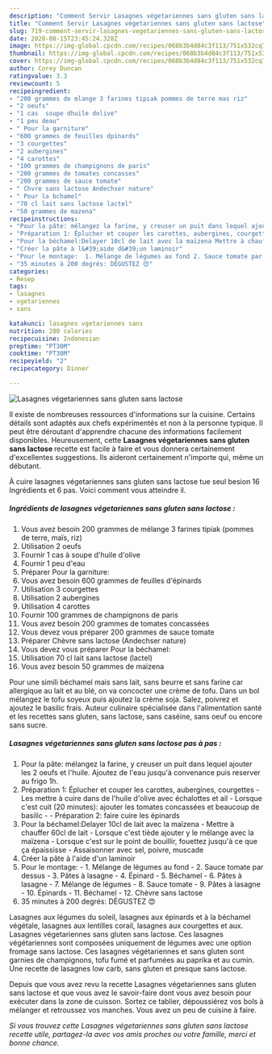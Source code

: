 ```yaml
---
description: "Comment Servir Lasagnes végetariennes sans gluten sans lactose"
title: "Comment Servir Lasagnes végetariennes sans gluten sans lactose"
slug: 719-comment-servir-lasagnes-vegetariennes-sans-gluten-sans-lactose
date: 2020-08-15T23:45:24.328Z
image: https://img-global.cpcdn.com/recipes/068b3b4d84c3f113/751x532cq70/lasagnes-vegetariennes-sans-gluten-sans-lactose-photo-principale-de-la-recette.jpg
thumbnail: https://img-global.cpcdn.com/recipes/068b3b4d84c3f113/751x532cq70/lasagnes-vegetariennes-sans-gluten-sans-lactose-photo-principale-de-la-recette.jpg
cover: https://img-global.cpcdn.com/recipes/068b3b4d84c3f113/751x532cq70/lasagnes-vegetariennes-sans-gluten-sans-lactose-photo-principale-de-la-recette.jpg
author: Corey Duncan
ratingvalue: 3.3
reviewcount: 5
recipeingredient:
- "200 grammes de mlange 3 farines tipiak pommes de terre mas riz"
- "2 oeufs"
- "1 cas  soupe dhuile dolive"
- "1 peu deau"
- " Pour la garniture"
- "600 grammes de feuilles dpinards"
- "3 courgettes"
- "2 aubergines"
- "4 carottes"
- "100 grammes de champignons de paris"
- "200 grammes de tomates concasses"
- "200 grammes de sauce tomate"
- " Chvre sans lactose Andechser nature"
- " Pour la bchamel"
- "70 cl lait sans lactose lactel"
- "50 grammes de mazena"
recipeinstructions:
- "Pour la pâte: mélangez la farine, y creuser un puit dans lequel ajouter les 2 oeufs et l&#39;huile. Ajoutez de l&#39;eau jusqu&#39;à convenance puis reserver au frigo 1h."
- "Préparation 1: Éplucher et couper les carottes, aubergines, courgettes Les mettre à cuire dans de l&#39;huile d&#39;olive avec échalottes et ail Lorsque c&#39;est cuit (20 minutes): ajouter les tomates concassées et beaucoup de basilic  Préparation 2: faire cuire les épinards"
- "Pour la béchamel:Delayer 10cl de lait avec la maïzena Mettre à chauffer 60cl de lait Lorsque c&#39;est tiède ajouter y le mélange avec la maïzena  Lorsque c&#39;est sur le point de bouillir, fouettez jusqu&#39;à ce que ça épaississe Assaisonner avec sel, poivre, muscade"
- "Créer la pâte à l&#39;aide d&#39;un laminoir"
- "Pour le montage:  1. Mélange de légumes au fond 2. Sauce tomate par dessus 3. Pâtes à lasagne 4. Épinard 5. Béchamel 6. Pâtes à lasagne 7. Mélange de légumes  8. Sauce tomate 9. Pâtes à lasagne  10. Épinards 11. Béchamel 12. Chèvre sans lactose"
- "35 minutes à 200 degrés: DÉGUSTEZ 😍"
categories:
- Resep
tags:
- lasagnes
- vgetariennes
- sans

katakunci: lasagnes vgetariennes sans 
nutrition: 280 calories
recipecuisine: Indonesian
preptime: "PT30M"
cooktime: "PT30M"
recipeyield: "2"
recipecategory: Dinner

---
```



![Lasagnes végetariennes sans gluten sans lactose](https://img-global.cpcdn.com/recipes/068b3b4d84c3f113/751x532cq70/lasagnes-vegetariennes-sans-gluten-sans-lactose-photo-principale-de-la-recette.jpg)

Il existe de nombreuses ressources d'informations sur la cuisine. Certains détails sont adaptés aux chefs expérimentés et non à la personne typique. Il peut être déroutant d'apprendre chacune des informations facilement disponibles. Heureusement, cette <strong> Lasagnes végetariennes sans gluten sans lactose </strong> recette est facile à faire et vous donnera certainement d'excellentes suggestions. Ils aideront certainement n'importe qui, même un débutant.

<!--inarticleads1-->

À cuire lasagnes végetariennes sans gluten sans lactose tue seul besion 16 Ingrédients et 6 pas. Voici comment vous atteindre il.

##### Ingrédients de lasagnes végetariennes sans gluten sans lactose :

1. Vous avez besoin 200 grammes de mélange 3 farines tipiak (pommes de terre, maïs, riz)
1. Utilisation 2 oeufs
1. Fournir 1 cas à soupe d&#39;huile d&#39;olive
1. Fournir 1 peu d&#39;eau
1. Préparer  Pour la garniture:
1. Vous avez besoin 600 grammes de feuilles d&#39;épinards
1. Utilisation 3 courgettes
1. Utilisation 2 aubergines
1. Utilisation 4 carottes
1. Fournir 100 grammes de champignons de paris
1. Vous avez besoin 200 grammes de tomates concassées
1. Vous devez vous préparer 200 grammes de sauce tomate
1. Préparer  Chèvre sans lactose (Andechser nature)
1. Vous devez vous préparer  Pour la béchamel:
1. Utilisation 70 cl lait sans lactose (lactel)
1. Vous avez besoin 50 grammes de maïzena


Pour une simili béchamel mais sans lait, sans beurre et sans farine car allergique au lait et au blé, on va concocter une crème de tofu. Dans un bol mélangez le tofu soyeux puis ajoutez la crème soja. Salez, poivrez et ajoutez le basilic frais. Auteur culinaire spécialisée dans l&#39;alimentation santé et les recettes sans gluten, sans lactose, sans caséine, sans oeuf ou encore sans sucre. 

<!--inarticleads2-->

##### Lasagnes végetariennes sans gluten sans lactose pas à pas :

1. Pour la pâte: mélangez la farine, y creuser un puit dans lequel ajouter les 2 oeufs et l&#39;huile. Ajoutez de l&#39;eau jusqu&#39;à convenance puis reserver au frigo 1h.
1. Préparation 1: Éplucher et couper les carottes, aubergines, courgettes - Les mettre à cuire dans de l&#39;huile d&#39;olive avec échalottes et ail - Lorsque c&#39;est cuit (20 minutes): ajouter les tomates concassées et beaucoup de basilic -  - Préparation 2: faire cuire les épinards
1. Pour la béchamel:Delayer 10cl de lait avec la maïzena - Mettre à chauffer 60cl de lait - Lorsque c&#39;est tiède ajouter y le mélange avec la maïzena  - Lorsque c&#39;est sur le point de bouillir, fouettez jusqu&#39;à ce que ça épaississe - Assaisonner avec sel, poivre, muscade
1. Créer la pâte à l&#39;aide d&#39;un laminoir
1. Pour le montage:  - 1. Mélange de légumes au fond - 2. Sauce tomate par dessus - 3. Pâtes à lasagne - 4. Épinard - 5. Béchamel - 6. Pâtes à lasagne - 7. Mélange de légumes  - 8. Sauce tomate - 9. Pâtes à lasagne  - 10. Épinards - 11. Béchamel - 12. Chèvre sans lactose
1. 35 minutes à 200 degrés: DÉGUSTEZ 😍


Lasagnes aux légumes du soleil, lasagnes aux épinards et à la béchamel végétale, lasagnes aux lentilles corail, lasagnes aux courgettes et aux. Lasagnes végetariennes sans gluten sans lactose. Ces lasagnes végétariennes sont composées uniquement de légumes avec une option fromage sans lactose. Ces lasagnes végétariennes et sans gluten sont garnies de champignons, tofu fumé et parfumées au paprika et au cumin. Une recette de lasagnes low carb, sans gluten et presque sans lactose. 

<!--inarticleads1-->

<p>
Depuis que vous avez revu la recette Lasagnes végetariennes sans gluten sans lactose et que vous avez le savoir-faire dont vous avez besoin pour exécuter dans la zone de cuisson. Sortez ce tablier, dépoussiérez vos bols à mélanger et retroussez vos manches. Vous avez un peu de cuisine à faire.
</p>

<p>
<i>Si vous trouvez cette Lasagnes végetariennes sans gluten sans lactose recette utile, partagez-la avec vos amis proches ou votre famille, merci et bonne chance.</i>
</p>
